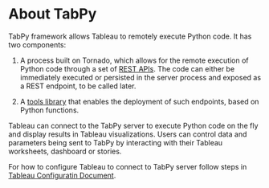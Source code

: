 # About TabPy

TabPy framework allows Tableau to remotely execute Python code. It has two components:

1. A process built on Tornado, which allows for the remote execution of Python
   code through a set of [REST APIs](server-rest.md). The code can either be immediately
   executed or persisted in the server process and exposed as a REST endpoint, to be
   called later.

2. A [tools library](tabpy-tools.md) that enables the deployment of such endpoints,
   based on Python functions.

Tableau can connect to the TabPy server to execute Python code on the fly and
display results in Tableau visualizations. Users can control data and parameters
being sent to TabPy by interacting with their Tableau worksheets, dashboard or stories.

For how to configure Tableau to connect to TabPy server follow steps in 
[Tableau Configuratin Document](TableauConfiguration.md).
